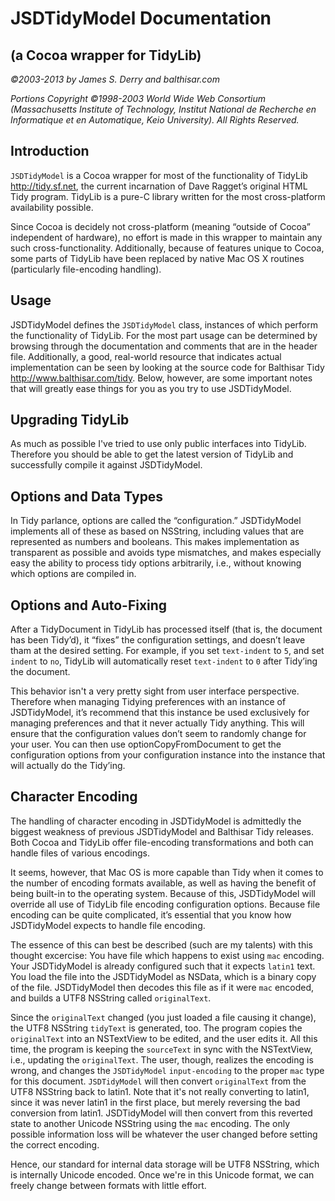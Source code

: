 ﻿JSDTidyModel Documentation
=============================
(a Cocoa wrapper for TidyLib)
-------------------------------

_©2003-2013 by James S. Derry and balthisar.com_

_Portions Copyright ©1998-2003 World Wide Web Consortium (Massachusetts Institute of Technology, Institut National de Recherche en Informatique et en Automatique, Keio University). All Rights Reserved._


Introduction
------------

`JSDTidyModel` is a Cocoa wrapper for most of the functionality of TidyLib <http://tidy.sf.net>, the current incarnation of Dave Ragget’s original HTML Tidy program. TidyLib is a pure-C library written for the most cross-platform availability possible.

Since Cocoa is decidely not cross-platform (meaning “outside of Cocoa” independent of hardware), no effort is made in this wrapper to maintain any such cross-functionality. Additionally, because of features unique to Cocoa, some parts of TidyLib have been replaced by native Mac OS X routines (particularly file-encoding handling).

Usage
-----

JSDTidyModel defines the `JSDTidyModel` class, instances of which perform the functionality of TidyLib. For the most part usage can be determined by browsing through the documentation and comments that are in the header file. Additionally, a good, real-world resource that indicates actual implementation can be seen by looking at the source code for Balthisar Tidy <http://www.balthisar.com/tidy>. Below, however, are some important notes that will greatly ease things for you as you try to use JSDTidyModel.

Upgrading TidyLib
------------------

As much as possible I've tried to use only public interfaces into TidyLib. Therefore you should be able to get the latest version of TidyLib and successfully compile it against JSDTidyModel.
        
Options and Data Types
----------------------

In Tidy parlance, options are called the “configuration.” JSDTidyModel implements all of these as based on NSString, including values that are represented as numbers and booleans. This makes implementation as transparent as possible and avoids type mismatches, and makes especially easy the ability to process tidy options arbitrarily, i.e., without knowing which options are compiled in.

Options and Auto-Fixing
-----------------------

After a TidyDocument in TidyLib has processed itself (that is, the document has been Tidy’d), it “fixes” the configuration settings, and doesn’t leave tham at the desired setting. For example, if you set `text-indent` to `5`, and set `indent` to `no`, TidyLib will automatically reset `text-indent` to `0` after Tidy’ing the document.

This behavior isn't a very pretty sight from user interface perspective. Therefore when managing Tidying preferences with an instance of JSDTidyModel, it’s recommend that this instance be used exclusively for managing preferences and that it never actually Tidy anything. This will ensure that the configuration values don’t seem to randomly change for your user. You can then use optionCopyFromDocument to get the configuration options from your configuration instance into the instance that will actually do the Tidy’ing.

Character Encoding
------------------

The handling of character encoding in JSDTidyModel is admittedly the biggest weakness of previous JSDTidyModel and Balthisar Tidy releases. Both Cocoa and TidyLib offer file-encoding transformations and both can handle files of various encodings.

It seems, however, that Mac OS is more capable than Tidy when it comes to the number of encoding formats available, as well as having the benefit of being built-in to the operating system. Because of this, JSDTidyModel will override all use of TidyLib file encoding configuration options. Because file encoding can be quite complicated, it’s essential that you know how JSDTidyModel expects to handle file encoding.

The essence of this can best be described (such are my talents) with this thought excercise: You have file which happens to exist using `mac` encoding. Your JSDTidyModel is already configured such that it expects `latin1` text. You load the file into the JSDTidyModel as NSData, which is a binary copy of the file. JSDTidyModel then decodes this file as if it were `mac` encoded, and builds a UTF8 NSString called `originalText`.

Since the `originalText` changed (you just loaded a file causing it change), the UTF8 NSString `tidyText` is generated, too. The program copies the `originalText` into an NSTextView to be edited, and the user edits it. All this time, the program is keeping the `sourceText` in sync with the NSTextView, i.e., updating the `originalText`. The user, though, realizes the encoding is wrong, and changes the `JSDTidyModel` `input-encoding` to the proper `mac` type for this document. `JSDTidyModel` will then convert `originalText` from the UTF8 NSString back to latin1. Note that it's not really converting to latin1, since it was never latin1 in the first place, but merely reversing the bad conversion from latin1. JSDTidyModel will then convert from this reverted state to another Unicode NSString using the `mac` encoding. The only possible information loss will be whatever the user changed before setting the correct encoding.

Hence, our standard for internal data storage will be UTF8 NSString, which is internally Unicode encoded. Once we're in this Unicode format, we can freely change between formats with little effort.
